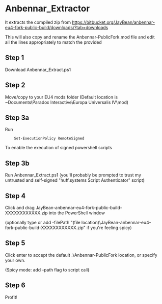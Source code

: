 # Anbennar_Extractor
It extracts the compiled zip from https://bitbucket.org/JayBean/anbennar-eu4-fork-public-build/downloads/?tab=downloads

This will also copy and rename the Anbennar-PublicFork.mod file and edit all the lines appropriately to match the provided 

## Step 1
Download Anbennar_Extract.ps1

## Step 2
Move/copy to your EU4 mods folder (Default location is ~Documents\Paradox Interactive\Europa Universalis IV\mod)

## Step 3a
Run
```
    Set-ExecutionPolicy RemoteSigned
```
To enable the execution of signed powershell scripts

## Step 3b
Run Anbennar_Extract.ps1 (you'll probably be prompted to trust my untrusted and self-signed "huff.systems Script Authenticator" script)

## Step 4
Click and drag JayBean-anbennar-eu4-fork-public-build-XXXXXXXXXXXX.zip into the PowerShell window

(optionally type or add -filePath "(file location)\JayBean-anbennar-eu4-fork-public-build-XXXXXXXXXXXX.zip" if you're feeling spicy) 

## Step 5
Click enter to accept the default .\Anbennar-PublicFork location, or specify your own.

(Spicy mode: add -path flag to script call)

## Step 6

Profit!
